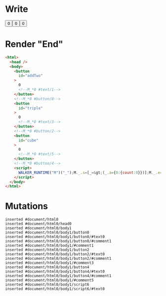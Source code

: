 # Write
  <button id=addTwo>0<!--M_*0 #text/1--></button><!--M_*0 #button/0--><button id=triple>0<!--M_*0 #text/3--></button><!--M_*0 #button/2--><button id=cube>0<!--M_*0 #text/5--></button><!--M_*0 #button/4--><script>WALKER_RUNTIME("M")("_");M._.s=[_=>(_.a={0:{count:0}})];M._.e=[0,"packages/translator-tags/src/__tests__/fixtures/reassignment-expression-counter/template.marko_0_count"];M._.d=1;M._.w()</script>


# Render "End"
```html
<html>
  <head />
  <body>
    <button
      id="addTwo"
    >
      0
      <!--M_*0 #text/1-->
    </button>
    <!--M_*0 #button/0-->
    <button
      id="triple"
    >
      0
      <!--M_*0 #text/3-->
    </button>
    <!--M_*0 #button/2-->
    <button
      id="cube"
    >
      0
      <!--M_*0 #text/5-->
    </button>
    <!--M_*0 #button/4-->
    <script>
      WALKER_RUNTIME("M")("_");M._.s=[_=&gt;(_.a={0:{count:0}})];M._.e=[0,"packages/translator-tags/src/__tests__/fixtures/reassignment-expression-counter/template.marko_0_count"];M._.d=1;M._.w()
    </script>
  </body>
</html>
```

# Mutations
```
inserted #document/html0
inserted #document/html0/head0
inserted #document/html0/body1
inserted #document/html0/body1/button0
inserted #document/html0/body1/button0/#text0
inserted #document/html0/body1/button0/#comment1
inserted #document/html0/body1/#comment1
inserted #document/html0/body1/button2
inserted #document/html0/body1/button2/#text0
inserted #document/html0/body1/button2/#comment1
inserted #document/html0/body1/#comment3
inserted #document/html0/body1/button4
inserted #document/html0/body1/button4/#text0
inserted #document/html0/body1/button4/#comment1
inserted #document/html0/body1/#comment5
inserted #document/html0/body1/script6
inserted #document/html0/body1/script6/#text0
```